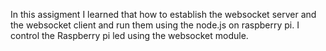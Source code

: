 In this assigment I learned that how to establish the websocket server and the websocket client and run them using the node.js on raspberry pi. I control the Raspberry pi led using the websocket module.
